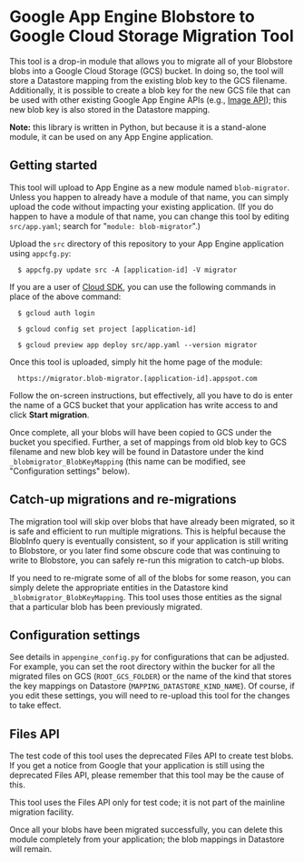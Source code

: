 # Google App Engine Blobstore to Google Cloud Storage Migration Tool

This tool is a drop-in module that allows you to migrate
all of your Blobstore blobs into a Google Cloud Storage (GCS) bucket.
In doing so, the tool will store a Datastore mapping from the existing
blob key to the GCS filename. Additionally, it is possible to create
a blob key for the new GCS file that can be used with other existing
Google App Engine APIs (e.g.,
[Image API](https://cloud.google.com/appengine/docs/python/images/imageclass#Image));
this new blob key is also stored in the Datastore mapping.

**Note:** this library is written in Python, but because it is a stand-alone
module, it can be used on any App Engine application.

## Getting started

This tool will upload to App Engine as a new module named `blob-migrator`.
Unless you happen to already have a module of that name, you can simply
upload the code without impacting your existing application. (If you do
happen to have a module of that name, you can change this tool by editing
`src/app.yaml`; search for "`module: blob-migrator`".)

Upload the `src` directory of this repository to your App Engine application
using `appcfg.py`:

```
  $ appcfg.py update src -A [application-id] -V migrator
```

If you are a user of [Cloud SDK](https://cloud.google.com/sdk/),
you can use the following commands in place of the above command:

```
  $ gcloud auth login

  $ gcloud config set project [application-id]

  $ gcloud preview app deploy src/app.yaml --version migrator
```

Once this tool is uploaded, simply hit the home page of the module:

```
  https://migrator.blob-migrator.[application-id].appspot.com
```

Follow the on-screen instructions, but effectively, all you have to do
is enter the name of a GCS bucket that your application has write access
to and click **Start migration**.

Once complete, all your blobs will have been copied to GCS under the
bucket you specified. Further, a set of mappings from old blob key to
GCS filename and new blob key will be found in Datastore under
the kind `_blobmigrator_BlobKeyMapping` (this name can be modified, see
"Configuration settings" below).

## Catch-up migrations and re-migrations

The migration tool will skip over blobs that have already been migrated,
so it is safe and efficient to run multiple migrations. This is helpful
because the BlobInfo query is eventually consistent, so if your
application is still writing to Blobstore, or you later find some obscure
code that was continuing to write to Blobstore, you can safely re-run
this migration to catch-up blobs.

If you need to re-migrate some of all of the blobs for some reason,
you can simply delete the appropriate entities in the Datastore
kind `_blobmigrator_BlobKeyMapping`. This tool uses those entities as
the signal that a particular blob has been previously migrated.

## Configuration settings

See details in `appengine_config.py` for configurations that can be adjusted.
For example, you can set the root directory within the bucker for all the
migrated files on GCS (`ROOT_GCS_FOLDER`) or the name of the kind that stores
the key mappings on Datastore (`MAPPING_DATASTORE_KIND_NAME`).
Of course, if you edit these settings, you will need to re-upload this tool
for the changes to take effect.

## Files API

The test code of this tool uses the deprecated Files API to create
test blobs. If you get a notice from Google that your application is
still using the deprecated Files API, please remember that this tool
may be the cause of this.

This tool uses the Files API only for test code; it is not part of the
mainline migration facility.

Once all your blobs have been migrated successfully, you can delete this
module completely from your application; the blob mappings in Datastore
will remain.
